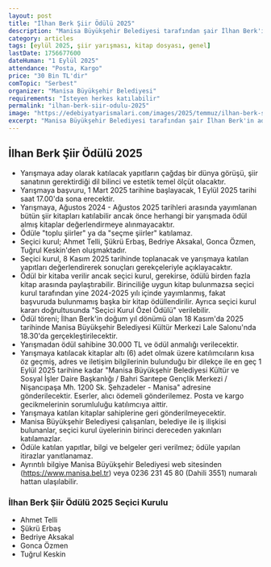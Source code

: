```yaml
---
layout: post
title: "İlhan Berk Şiir Ödülü 2025"
description: "Manisa Büyükşehir Belediyesi tarafından şair İlhan Berk'in adını yaşatmak, eserlerini gelecek kuşaklara aktarmak, Türk edebiyatına yeni şiir ve adlar kazandırmak amacıyla İlhan Berk'in doğum yıl dönümü olan 18 Kasım'da açıklanmak üzere Manisa Büyükşehir Belediyesi İlhan Berk Şiir ödülü verilecektir."
category: articles
tags: [eylül 2025, şiir yarışması, kitap dosyası, genel]
lastDate: 1756677600
dateHuman: "1 Eylül 2025"
attendance: "Posta, Kargo"
price: "30 Bin TL'dir"
comTopic: "Serbest"
organizer: "Manisa Büyükşehir Belediyesi"
requirements: "İsteyen herkes katılabilir"
permalink: "ilhan-berk-siir-odulu-2025"
image: "https://edebiyatyarismalari.com/images/2025/temmuz/ilhan-berk-siir-odulu.jpeg"
excerpt: "Manisa Büyükşehir Belediyesi tarafından şair İlhan Berk'in adını yaşatmak, eserlerini gelecek kuşaklara aktarmak, Türk edebiyatına yeni şiir ve adlar kazandırmak amacıyla İlhan Berk'in doğum yıl dönümü olan 18 Kasım'da açıklanmak üzere Manisa Büyükşehir Belediyesi İlhan Berk Şiir ödülü verilecektir."
---
```


## İlhan Berk Şiir Ödülü 2025

- Yarışmaya aday olarak katılacak yapıtların çağdaş bir dünya görüşü, şiir sanatının gerektirdiği dil bilinci ve estetik temel ölçüt olacaktır.
- Yarışmaya başvuru, 1 Mart 2025 tarihine başlayacak, 1 Eylül 2025 tarihi saat 17.00'da sona erecektir. 
- Yarışmaya, Ağustos 2024 - Ağustos 2025 tarihleri arasında yayımlanan bütün şiir kitapları katılabilir ancak önce herhangi bir yarışmada ödül almış kitaplar değerlendirmeye alınmayacaktır. 
- Ödüle "toplu şiirler" ya da "seçme şiirler" katılamaz. 
- Seçici kurul; Ahmet Telli, Şükrü Erbaş, Bedriye Aksakal, Gonca Özmen, Tuğrul Keskin'den oluşmaktadır. 
- Seçici kurul, 8 Kasım 2025 tarihinde toplanacak ve yarışmaya katılan yapıtları değerlendirerek sonuçları gerekçeleriyle açıklayacaktır. 
- Ödül bir kitaba verilir ancak seçici kurul, gerekirse, ödülü birden fazla kitap arasında paylaştırabilir. Birinciliğe uygun kitap bulunmazsa seçici kurul tarafından yine 2024-2025 yılı içinde yayımlanmış, fakat başvuruda bulunmamış başka bir kitap ödüllendirilir. Ayrıca seçici kurul kararı doğrultusunda "Seçici Kurul Özel Ödülü" verilebilir.
- Ödül töreni; İlhan Berk'in doğum yıl dönümü olan 18 Kasım'da 2025 tarihinde Manisa Büyükşehir Belediyesi Kültür Merkezi Lale Salonu'nda 18.30'da gerçekleştirilecektir. 
- Yarışmadan ödül sahibine 30.000 TL ve ödül anmalığı verilecektir. 
- Yarışmaya katılacak kitaplar altı (6) adet olmak üzere katılımcıların kısa öz geçmiş, adres ve iletişim bilgilerinin bulunduğu bir dilekçe ile en geç 1 Eylül 2025 tarihine kadar "Manisa Büyükşehir  Belediyesi Kültür ve Sosyal İşler Daire Başkanlığı / Bahri Sarıtepe Gençlik Merkezi / Nişancıpaşa Mh. 1200 Sk. Şehzadeler - Manisa" adresine gönderilecektir. Eserler, alıcı ödemeli gönderilemez. Posta ve kargo gecikmelerinin sorumluluğu katılımcıya aittir. 
- Yarışmaya katılan kitaplar sahiplerine geri gönderilmeyecektir.
- Manisa Büyükşehir Belediyesi çalışanları, belediye ile iş ilişkisi bulunanlar, seçici kurul üyelerinin birinci dereceden yakınları katılamazlar. 
- Ödüle katılan yapıtlar, bilgi ve belgeler geri verilmez; ödüle yapılan itirazlar yanıtlanamaz. 
- Ayrıntılı bilgiye Manisa Büyükşehir Belediyesi web sitesinden (https://www.manisa.bel.tr) veya 0236 231 45 80 (Dahili 3551) numaralı hattan ulaşılabilir. 

### İlhan Berk Şiir Ödülü 2025 Seçici Kurulu
- Ahmet Telli
- Şükrü Erbaş
- Bedriye Aksakal
- Gonca Özmen
- Tuğrul Keskin  

